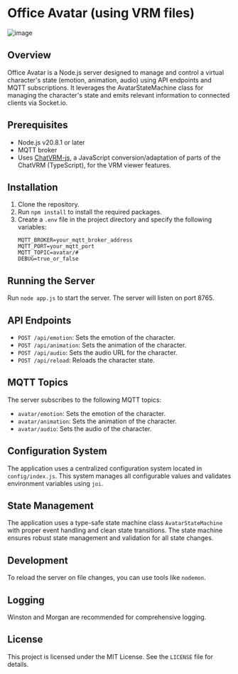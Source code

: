 # Office Avatar (using VRM files)
![image](https://github.com/harperreed/office-avatar-vrm/assets/18504/acdcd1ac-eb71-458c-8369-78900208920a)

## Overview

Office Avatar is a Node.js server designed to manage and control a virtual character's state (emotion, animation, audio) using API endpoints and MQTT subscriptions. It leverages the AvatarStateMachine class for managing the character's state and emits relevant information to connected clients via Socket.io.

## Prerequisites

- Node.js v20.8.1 or later
- MQTT broker
- Uses [ChatVRM-js](https://github.com/josephrocca/ChatVRM-js), a JavaScript conversion/adaptation of parts of the ChatVRM (TypeScript), for the VRM viewer features.

## Installation

1. Clone the repository.
2. Run `npm install` to install the required packages.
3. Create a `.env` file in the project directory and specify the following variables:
   ```
   MQTT_BROKER=your_mqtt_broker_address
   MQTT_PORT=your_mqtt_port
   MQTT_TOPIC=avatar/#
   DEBUG=true_or_false
   ```

## Running the Server

Run `node app.js` to start the server. The server will listen on port 8765.

## API Endpoints

- `POST /api/emotion`: Sets the emotion of the character.
- `POST /api/animation`: Sets the animation of the character.
- `POST /api/audio`: Sets the audio URL for the character.
- `POST /api/reload`: Reloads the character state.

## MQTT Topics

The server subscribes to the following MQTT topics:

- `avatar/emotion`: Sets the emotion of the character.
- `avatar/animation`: Sets the animation of the character.
- `avatar/audio`: Sets the audio of the character.

## Configuration System

The application uses a centralized configuration system located in `config/index.js`. This system manages all configurable values and validates environment variables using `joi`.

## State Management

The application uses a type-safe state machine class `AvatarStateMachine` with proper event handling and clean state transitions. The state machine ensures robust state management and validation for all state changes.

## Development

To reload the server on file changes, you can use tools like `nodemon`.

## Logging

Winston and Morgan are recommended for comprehensive logging.

## License

This project is licensed under the MIT License. See the `LICENSE` file for details.
